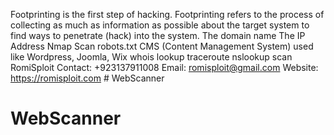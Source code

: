 Footprinting is the first step of hacking.
 Footprinting refers to the process of collecting 
 as much as information as possible about the target 
 system to find ways to penetrate (hack) into the system.​
 The domain name
The IP Address
Nmap Scan
robots.txt
CMS (Content Management System) used like Wordpress, Joomla, Wix
whois lookup
traceroute
nslookup scan
 RomiSploit 
 Contact: +923137911008
 Email: romisploit@gmail.com
 Website: https://romisploit.com # WebScanner
# WebScanner
